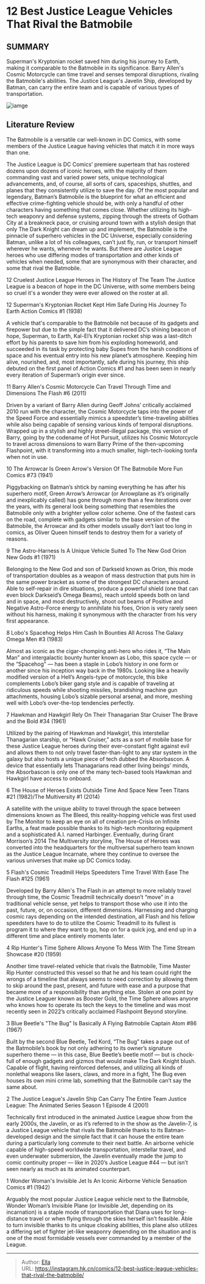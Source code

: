 # 12 Best Justice League Vehicles That Rival the Batmobile


## SUMMARY 


 Superman&#39;s Kryptonian rocket saved him during his journey to Earth, making it comparable to the Batmobile in its significance. 
 Barry Allen&#39;s Cosmic Motorcycle can time travel and senses temporal disruptions, rivaling the Batmobile&#39;s abilities. 
 The Justice League&#39;s Javelin Ship, developed by Batman, can carry the entire team and is capable of various types of transportation. 

![iamge](https://static1.srcdn.com/wordpress/wp-content/uploads/2023/12/justice-league-and-the-batmobile.jpg)

## Literature Review

The Batmobile is a versatile car well-known in DC Comics, with some members of the Justice League having vehicles that match it in more ways than one.




The Justice League is DC Comics’ premiere superteam that has rostered dozens upon dozens of iconic heroes, with the majority of them commanding vast and varied power sets, unique technological advancements, and, of course, all sorts of cars, spaceships, shuttles, and planes that they consistently utilize to save the day. Of the most popular and legendary, Batman’s Batmobile is the blueprint for what an efficient and effective crime-fighting vehicle should be, with only a handful of other characters having something that comes close.
Whether utilizing its high-tech weaponry and defense systems, zipping through the streets of Gotham City at a breakneck pace, or cruising around town with a stylish design that only The Dark Knight can dream up and implement, the Batmobile is the pinnacle of superhero vehicles in the DC Universe, especially considering Batman, unlike a lot of his colleagues, can’t just fly, run, or transport himself wherever he wants, whenever he wants. But there are Justice League heroes who use differing modes of transportation and other kinds of vehicles when needed, some that are synonymous with their character, and some that rival the Batmobile.
            
 
 12 Cruelest Justice League Heroes in The History of The Team 
The Justice League is a beacon of hope in the DC Universe, with some members being so cruel it&#39;s a wonder they were ever allowed on the roster at all.












 








 12  Superman&#39;s Kryptonian Rocket Kept Him Safe During His Journey To Earth 
Action Comics #1 (1938)


 







A vehicle that&#39;s comparable to the Batmobile not because of its gadgets and firepower but due to the simple fact that it delivered DC’s shining beacon of hope, Superman, to Earth, Kal-El’s Kryptonian rocket ship was a last-ditch effort by his parents to save him from his exploding homeworld, and succeeded in its task by protecting baby Supes from the harsh conditions of space and his eventual entry into his new planet’s atmosphere. Keeping him alive, nourished, and, most importantly, safe during his journey, this ship debuted on the first panel of Action Comics #1 and has been seen in nearly every iteration of Superman’s origin ever since.





 11  Barry Allen&#39;s Cosmic Motorcycle Can Travel Through Time and Dimensions 
The Flash #6 (2011)
        

Driven by a variant of Barry Allen during Geoff Johns’ critically acclaimed 2010 run with the character, the Cosmic Motorcycle taps into the power of the Speed Force and essentially mimics a speedster’s time-traveling abilities while also being capable of sensing various kinds of temporal disruptions. Wrapped up in a stylish and highly street-illegal package, this version of Barry, going by the codename of Hot Pursuit, utilizes his Cosmic Motorcycle to travel across dimensions to warn Barry Prime of the then-upcoming Flashpoint, with it transforming into a much smaller, high-tech-looking tonfa when not in use.





 10  The Arrowcar Is Green Arrow&#39;s Version Of The Batmobile 
More Fun Comics #73 (1941)
        

Piggybacking on Batman’s shtick by naming everything he has after his superhero motif, Green Arrow’s Arrowcar (or Arrowplane as it’s originally and inexplicably called) has gone through more than a few iterations over the years, with its general look being something that resembles the Batmobile only with a brighter yellow color scheme. One of the fastest cars on the road, complete with gadgets similar to the base version of the Batmobile, the Arrowcar and its other models usually don’t last too long in comics, as Oliver Queen himself tends to destroy them for a variety of reasons.





 9  The Astro-Harness Is A Unique Vehicle Suited To The New God Orion 
New Gods #1 (1971)
        

Belonging to the New God and son of Darkseid known as Orion, this mode of transportation doubles as a weapon of mass destruction that puts him in the same power bracket as some of the strongest DC characters around. Able to self-repair in dire situations, produce a powerful shield (one that can even block Darkseid’s Omega Beams), reach untold speeds both on land and in space, and most destructively, shoot out beams of Positive and Negative Astro-Force energy to annihilate his foes, Orion is very rarely seen without his harness, making it synonymous with the character from his very first appearance.





 8  Lobo&#39;s Spacehog Helps Him Cash In Bounties All Across The Galaxy 
Omega Men #3 (1983)
        

Almost as iconic as the cigar-chomping anti-hero who rides it, “The Main Man” and intergalactic bounty hunter known as Lobo, this space cycle — or the “Spacehog” — has been a staple in Lobo’s history in one form or another since his inception way back in the 1980s. Looking like a heavily modified version of a Hell’s Angels-type of motorcycle, this bike complements Lobo’s biker gang style and is capable of traveling at ridiculous speeds while shooting missiles, brandishing machine gun attachments, housing Lobo’s sizable personal arsenal, and more, meshing well with Lobo’s over-the-top tendencies perfectly.





 7  Hawkman and Hawkgirl Rely On Their Thanagarian Star Cruiser 
The Brave and the Bold #34 (1961)
        

Utilized by the pairing of Hawkman and Hawkgirl, this interstellar Thanagarian starship, or “Hawk Cruiser,” acts as a sort of mobile base for these Justice League heroes during their ever-constant fight against evil and allows them to not only travel faster-than-light to any star system in the galaxy but also hosts a unique piece of tech dubbed the Absorbascon. A device that essentially lets Thanagarians read other living beings’ minds, the Absorbascon is only one of the many tech-based tools Hawkman and Hawkgirl have access to onboard.





 6  The House of Heroes Exists Outside Time And Space 
New Teen Titans #21 (1982)/The Multiversity #1 (2014)
        

A satellite with the unique ability to travel through the space between dimensions known as The Bleed, this reality-hopping vehicle was first used by The Monitor to keep an eye on all of creation pre-Crisis on Infinite Earths, a feat made possible thanks to its high-tech monitoring equipment and a sophisticated A.I. named Harbinger. Eventually, during Grant Morrison’s 2014 The Multiversity storyline, The House of Heroes was converted into the headquarters for the multiversal superhero team known as the Justice League Incarnate, where they continue to oversee the various universes that make up DC Comics today.





 5  Flash&#39;s Cosmic Treadmill Helps Speedsters Time Travel With Ease 
The Flash #125 (1961)


 







Developed by Barry Allen&#39;s The Flash in an attempt to more reliably travel through time, the Cosmic Treadmill technically doesn’t “move” in a traditional vehicle sense, yet helps to transport those who use it into the past, future, or, on occasion, different dimensions. Harnessing and charging cosmic rays depending on the intended destination, all Flash and his fellow speedsters have to do to utilize the Cosmic Treadmill to its fullest is program it to where they want to go, hop on for a quick jog, and end up in a different time and place entirely moments later.





 4  Rip Hunter&#39;s Time Sphere Allows Anyone To Mess With The Time Stream 
Showcase #20 (1959)


 







Another time travel-related vehicle that rivals the Batmobile, Time Master Rip Hunter constructed this vessel so that he and his team could right the wrongs of a timeline that always seems to need correction by allowing them to skip around the past, present, and future with ease and a purpose that became more of a responsibility than anything else. Stolen at one point by the Justice Leaguer known as Booster Gold, the Time Sphere allows anyone who knows how to operate its tech the keys to the timeline and was most recently seen in 2022’s critically acclaimed Flashpoint Beyond storyline.





 3  Blue Beetle&#39;s &#34;The Bug&#34; Is Basically A Flying Batmobile 
Captain Atom #86 (1967)
        

Built by the second Blue Beetle, Ted Kord, “The Bug” takes a page out of the Batmobile’s book by not only adhering to its owner’s signature superhero theme — in this case, Blue Beetle’s beetle motif — but is chock-full of enough gadgets and gizmos that would make The Dark Knight blush. Capable of flight, having reinforced defenses, and utilizing all kinds of nonlethal weapons like lasers, claws, and more in a fight, The Bug even houses its own mini crime lab, something that the Batmobile can’t say the same about.





 2  The Justice League&#39;s Javelin Ship Can Carry The Entire Team 
Justice League: The Animated Series Season 1 Episode 4 (2001)
        

Technically first introduced in the animated Justice League show from the early 2000s, the Javelin, or as it’s referred to in the show as the Javelin-7, is a Justice League vehicle that rivals the Batmobile thanks to its Batman-developed design and the simple fact that it can house the entire team during a particularly long commute to their next battle. An airborne vehicle capable of high-speed worldwide transportation, interstellar travel, and even underwater submersion, the Javelin eventually made the jump to comic continuity proper — like in 2020’s Justice League #44 — but isn’t seen nearly as much as its animated counterpart.





 1  Wonder Woman&#39;s Invisible Jet Is An Iconic Airborne Vehicle 
Sensation Comics #1 (1942)
        

Arguably the most popular Justice League vehicle next to the Batmobile, Wonder Woman’s Invisible Plane (or Invisible Jet, depending on its incarnation) is a staple mode of transportation that Diana uses for long-distance travel or when flying through the skies herself isn’t feasible. Able to turn invisible thanks to its unique cloaking abilities, this plane also utilizes a differing set of fighter jet-like weaponry depending on the situation and is one of the most formidable vessels ever commanded by a member of the League. 

---

> Author: [Ella](https://instagram.hk.cn/)  
> URL: https://instagram.hk.cn/comics/12-best-justice-league-vehicles-that-rival-the-batmobile/  

